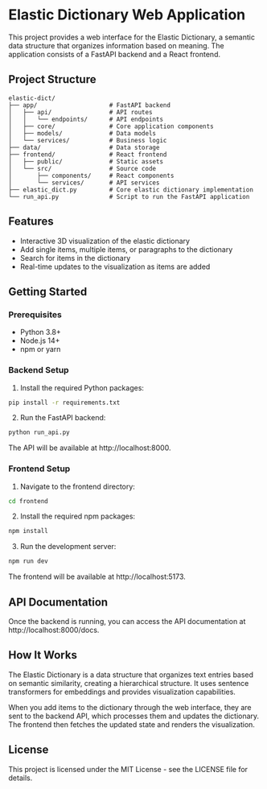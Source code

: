 # Elastic Dictionary Web Application

This project provides a web interface for the Elastic Dictionary, a semantic data structure that organizes information based on meaning. The application consists of a FastAPI backend and a React frontend.

## Project Structure

```
elastic-dict/
├── app/                    # FastAPI backend
│   ├── api/                # API routes
│   │   └── endpoints/      # API endpoints
│   ├── core/               # Core application components
│   ├── models/             # Data models
│   └── services/           # Business logic
├── data/                   # Data storage
├── frontend/               # React frontend
│   ├── public/             # Static assets
│   └── src/                # Source code
│       ├── components/     # React components
│       └── services/       # API services
├── elastic_dict.py         # Core elastic dictionary implementation
└── run_api.py              # Script to run the FastAPI application
```

## Features

- Interactive 3D visualization of the elastic dictionary
- Add single items, multiple items, or paragraphs to the dictionary
- Search for items in the dictionary
- Real-time updates to the visualization as items are added

## Getting Started

### Prerequisites

- Python 3.8+
- Node.js 14+
- npm or yarn

### Backend Setup

1. Install the required Python packages:

```bash
pip install -r requirements.txt
```

2. Run the FastAPI backend:

```bash
python run_api.py
```

The API will be available at http://localhost:8000.

### Frontend Setup

1. Navigate to the frontend directory:

```bash
cd frontend
```

2. Install the required npm packages:

```bash
npm install
```

3. Run the development server:

```bash
npm run dev
```

The frontend will be available at http://localhost:5173.

## API Documentation

Once the backend is running, you can access the API documentation at http://localhost:8000/docs.

## How It Works

The Elastic Dictionary is a data structure that organizes text entries based on semantic similarity, creating a hierarchical structure. It uses sentence transformers for embeddings and provides visualization capabilities.

When you add items to the dictionary through the web interface, they are sent to the backend API, which processes them and updates the dictionary. The frontend then fetches the updated state and renders the visualization.

## License

This project is licensed under the MIT License - see the LICENSE file for details. 